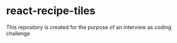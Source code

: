 # react-recipe-tiles
This repository is created for the purpose of an interview as coding challenge
